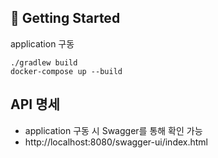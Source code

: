 ## 🚀 Getting Started
application 구동
```
./gradlew build
docker-compose up --build
```

## API 명세
* application 구동 시 Swagger를 통해 확인 가능
* http://localhost:8080/swagger-ui/index.html
